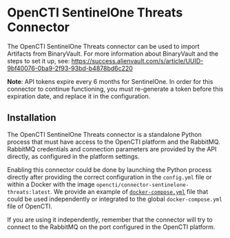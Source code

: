 # OpenCTI SentinelOne Threats Connector

The OpenCTI SentinelOne Threats connector can be used to import Artifacts from BinaryVault.
For more information about BinaryVault and the steps to set it up, see:
https://success.alienvault.com/s/article/UUID-9bf40076-0ba9-2f93-93bd-b4878bd6c220

**Note**: API tokens expire every 6 months for SentinelOne. In order for this connector
to continue functioning, you must re-generate a token before this expiration date,
and replace it in the configuration.

## Installation

The OpenCTI SentinelOne Threats connector is a standalone Python process that must have access
to the OpenCTI platform and the RabbitMQ. RabbitMQ credentials and connection parameters
are provided by the API directly, as configured in the platform settings.

Enabling this connector could be done by launching the Python process directly after
providing the correct configuration in the `config.yml` file or within a Docker with
the image `opencti/connector-sentinelone-threats:latest`. We provide an example of
[`docker-compose.yml`](docker-compose.yml) file that could be used independently or
integrated to the global `docker-compose.yml` file of OpenCTI.

If you are using it independently, remember that the connector will try to connect to
the RabbitMQ on the port configured in the OpenCTI platform.


